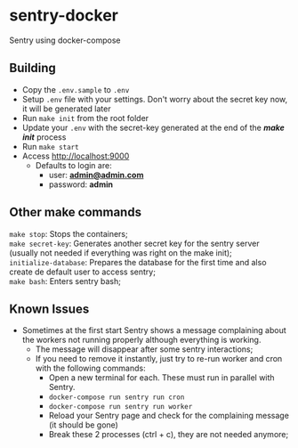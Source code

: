 # sentry-docker
Sentry using docker-compose

## Building
- Copy the `.env.sample` to `.env`
- Setup `.env` file with your settings. Don't worry about the secret key now, it will be generated later
- Run `make init` from the root folder
- Update your `.env` with the secret-key generated at the end of the ***make init*** process
- Run `make start`
- Access [http://localhost:9000](http://localhost:9000)
  - Defaults to login are:
    - user: **admin@admin.com**
    - password: **admin**

## Other make commands
`make stop`: Stops the containers;\
`make secret-key`: Generates another secret key for the sentry server (usually not needed if everything was right on the make init);\
`initialize-database`: Prepares the database for the first time and also create de default user to access sentry;\
`make bash`: Enters sentry bash;

## Known Issues
- Sometimes at the first start Sentry shows a message complaining about the workers not running properly although everything is working.
  - The message will disappear after some sentry interactions;
  - If you need to remove it instantly, just try to re-run worker and cron with the following commands:
    - Open a new terminal for each. These must run in parallel with Sentry.
    - `docker-compose run sentry run cron`
    - `docker-compose run sentry run worker`
    - Reload your Sentry page and check for the complaining message (it should be gone)
    - Break these 2 processes (ctrl + c), they are not needed anymore;
